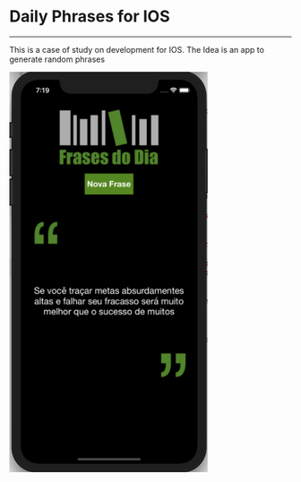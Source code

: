 # Daily Phrases for IOS

---

This is a case of study on development for IOS. The Idea is an app to generate random phrases

<img src="print1.png" />
